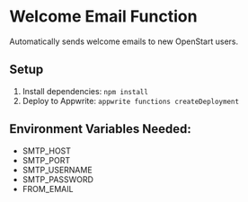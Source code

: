 # Welcome Email Function

Automatically sends welcome emails to new OpenStart users.

## Setup
1. Install dependencies: `npm install`
2. Deploy to Appwrite: `appwrite functions createDeployment`

## Environment Variables Needed:
- SMTP_HOST
- SMTP_PORT  
- SMTP_USERNAME
- SMTP_PASSWORD
- FROM_EMAIL